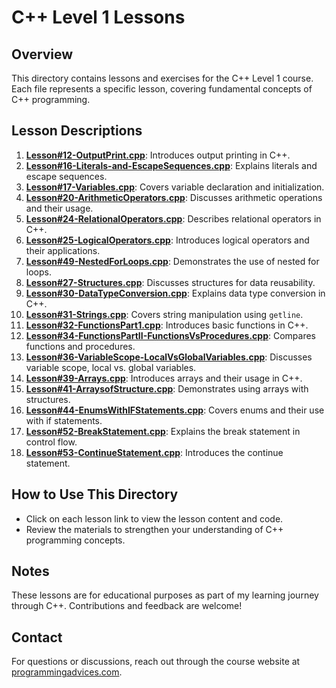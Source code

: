 # C++ Level 1 Lessons

## Overview
This directory contains lessons and exercises for the C++ Level 1 course. Each file represents a specific lesson, covering fundamental concepts of C++ programming.

## Lesson Descriptions

1. **[Lesson#12-OutputPrint.cpp](./Lesson#12-OutputPrint)**: Introduces output printing in C++.
2. **[Lesson#16-Literals-and-EscapeSequences.cpp](./Lesson#16-Literals-and-EscapeSequences)**: Explains literals and escape sequences.
3. **[Lesson#17-Variables.cpp](./Lesson#17-Variables)**: Covers variable declaration and initialization.
4. **[Lesson#20-ArithmeticOperators.cpp](./Lesson#20-ArithmeticOperators)**: Discusses arithmetic operations and their usage.
5. **[Lesson#24-RelationalOperators.cpp](./Lesson#24-RelationalOperators)**: Describes relational operators in C++.
6. **[Lesson#25-LogicalOperators.cpp](./Lesson#25-LogicalOperators)**: Introduces logical operators and their applications.
7. **[Lesson#49-NestedForLoops.cpp](./Lesson#49-NestedForLoops)**: Demonstrates the use of nested for loops.
8. **[Lesson#27-Structures.cpp](./Lesson#27-Structures)**: Discusses structures for data reusability.
9. **[Lesson#30-DataTypeConversion.cpp](./Lesson#30-DataTypeConversion)**: Explains data type conversion in C++.
10. **[Lesson#31-Strings.cpp](./Lesson#31-Strings.cpp)**: Covers string manipulation using `getline`.
11. **[Lesson#32-FunctionsPart1.cpp](./Lesson#32-FunctionsPart1.cpp)**: Introduces basic functions in C++.
12. **[Lesson#34-FunctionsPartII-FunctionsVsProcedures.cpp](./Lesson#34-FunctionsPartII-FunctionsVsProcedures.cpp)**: Compares functions and procedures.
13. **[Lesson#36-VariableScope-LocalVsGlobalVariables.cpp](./Lesson#36-VariableScope-LocalVsGlobalVariables.cpp)**: Discusses variable scope, local vs. global variables.
14. **[Lesson#39-Arrays.cpp](./Lesson#39-Arrays.cpp)**: Introduces arrays and their usage in C++.
15. **[Lesson#41-ArraysofStructure.cpp](./Lesson#41-ArraysofStructure.cpp)**: Demonstrates using arrays with structures.
16. **[Lesson#44-EnumsWithIFStatements.cpp](./Lesson#44-EnumsWithIFStatements.cpp)**: Covers enums and their use with if statements.
17. **[Lesson#52-BreakStatement.cpp](./Lesson#52-BreakStatement.cpp)**: Explains the break statement in control flow.
18. **[Lesson#53-ContinueStatement.cpp](./Lesson#53-ContinueStatement.cpp)**: Introduces the continue statement.

## How to Use This Directory
- Click on each lesson link to view the lesson content and code.
- Review the materials to strengthen your understanding of C++ programming concepts.

## Notes
These lessons are for educational purposes as part of my learning journey through C++. Contributions and feedback are welcome!

## Contact
For questions or discussions, reach out through the course website at [programmingadvices.com](https://programmingadvices.com/courses/).

